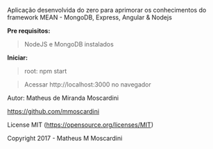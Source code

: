 Aplicação desenvolvida do zero para aprimorar os conhecimentos do framework MEAN - MongoDB, Express, Angular & Nodejs

**Pre requisitos:**

>NodeJS e MongoDB instalados

**Iniciar:**

>root: npm start

>Acessar http://localhost:3000 no navegador


Autor: Matheus de Miranda Moscardini

https://github.com/mmoscardini

License MIT (https://opensource.org/licenses/MIT)

Copyright 2017 - Matheus M Moscardini